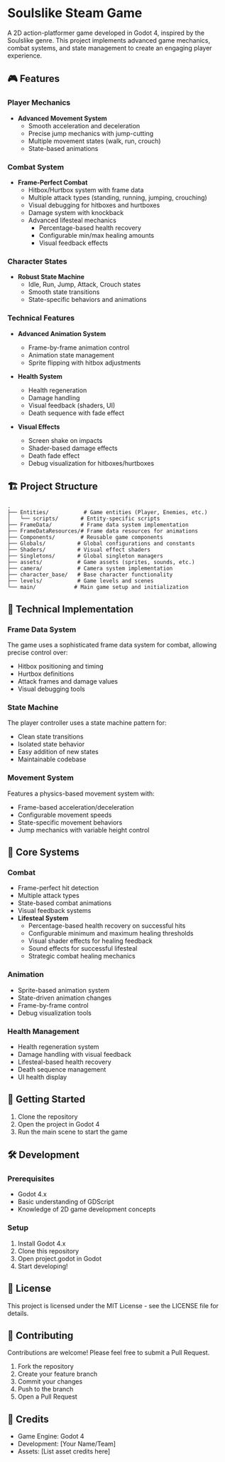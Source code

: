 # Soulslike Steam Game

A 2D action-platformer game developed in Godot 4, inspired by the Soulslike genre. This project implements advanced game mechanics, combat systems, and state management to create an engaging player experience.

## 🎮 Features

### Player Mechanics
- **Advanced Movement System**
  - Smooth acceleration and deceleration
  - Precise jump mechanics with jump-cutting
  - Multiple movement states (walk, run, crouch)
  - State-based animations

### Combat System
- **Frame-Perfect Combat**
  - Hitbox/Hurtbox system with frame data
  - Multiple attack types (standing, running, jumping, crouching)
  - Visual debugging for hitboxes and hurtboxes
  - Damage system with knockback
  - Advanced lifesteal mechanics
    - Percentage-based health recovery
    - Configurable min/max healing amounts
    - Visual feedback effects

### Character States
- **Robust State Machine**
  - Idle, Run, Jump, Attack, Crouch states
  - Smooth state transitions
  - State-specific behaviors and animations

### Technical Features
- **Advanced Animation System**
  - Frame-by-frame animation control
  - Animation state management
  - Sprite flipping with hitbox adjustments

- **Health System**
  - Health regeneration
  - Damage handling
  - Visual feedback (shaders, UI)
  - Death sequence with fade effect

- **Visual Effects**
  - Screen shake on impacts
  - Shader-based damage effects
  - Death fade effect
  - Debug visualization for hitboxes/hurtboxes

## 🏗️ Project Structure

```
.
├── Entities/           # Game entities (Player, Enemies, etc.)
│   └── scripts/       # Entity-specific scripts
├── FrameData/         # Frame data system implementation
├── FrameDataResources/# Frame data resources for animations
├── Components/        # Reusable game components
├── Globals/          # Global configurations and constants
├── Shaders/          # Visual effect shaders
├── Singletons/       # Global singleton managers
├── assets/           # Game assets (sprites, sounds, etc.)
├── camera/           # Camera system implementation
├── character_base/   # Base character functionality
├── levels/           # Game levels and scenes
└── main/            # Main game setup and initialization
```

## 🔧 Technical Implementation

### Frame Data System
The game uses a sophisticated frame data system for combat, allowing precise control over:
- Hitbox positioning and timing
- Hurtbox definitions
- Attack frames and damage values
- Visual debugging tools

### State Machine
The player controller uses a state machine pattern for:
- Clean state transitions
- Isolated state behavior
- Easy addition of new states
- Maintainable codebase

### Movement System
Features a physics-based movement system with:
- Frame-based acceleration/deceleration
- Configurable movement speeds
- State-specific movement behaviors
- Jump mechanics with variable height control

## 🎯 Core Systems

### Combat
- Frame-perfect hit detection
- Multiple attack types
- State-based combat animations
- Visual feedback systems
- **Lifesteal System**
  - Percentage-based health recovery on successful hits
  - Configurable minimum and maximum healing thresholds
  - Visual shader effects for healing feedback
  - Sound effects for successful lifesteal
  - Strategic combat healing mechanics

### Animation
- Sprite-based animation system
- State-driven animation changes
- Frame-by-frame control
- Debug visualization tools

### Health Management
- Health regeneration system
- Damage handling with visual feedback
- Lifesteal-based health recovery
- Death sequence management
- UI health display

## 🚀 Getting Started

1. Clone the repository
2. Open the project in Godot 4
3. Run the main scene to start the game

## 🛠️ Development

### Prerequisites
- Godot 4.x
- Basic understanding of GDScript
- Knowledge of 2D game development concepts

### Setup
1. Install Godot 4.x
2. Clone this repository
3. Open project.godot in Godot
4. Start developing!

## 📝 License
This project is licensed under the MIT License - see the LICENSE file for details.

## 🤝 Contributing
Contributions are welcome! Please feel free to submit a Pull Request.

1. Fork the repository
2. Create your feature branch
3. Commit your changes
4. Push to the branch
5. Open a Pull Request

## 🎨 Credits
- Game Engine: Godot 4
- Development: [Your Name/Team]
- Assets: [List asset credits here]
